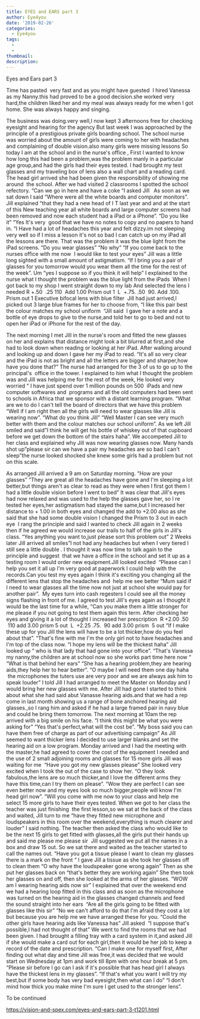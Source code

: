 ```yaml
---
title: EYES and EARS part 3
author: Eye4you
date: '2019-02-26'
categories:
  - Eye4you
tags:
  - 
  - 
thumbnail: 
description: 
---
```


Eyes and Ears  part 3 

Time has pasted  very fast and as you might have guested  I hired Vanessa as my Nanny.this had proved to be a good decision.she worked very hard,the children liked her and my meal was always ready for me when I got home.
She was always happy and singing.

The business was doing.very well,I now kept 3 afternoons free for checking eyesight and hearing for the agency
But last week I was approached by the principle of a prestigious private girls boarding school.
The school nurse was worried about the amount of girls were coming to her with headaches and complaining of double vision.also many girls were missing lessons
So today I am at the school and in the nurse's office ,
First I wanted to know how long this had been a problem,was the problem manly in a particular age group,and had the girls had their eyes tested.
I had brought my test glasses and my traveling box of lens also a wall chart and a reading card.
The head girl arrived she had been given the responsibility of showing me around  the school.
After we had visited 2 classrooms I spotted the school refectory.
“Can we go in here and have a coke “I asked Jill 
 As soon as we sat down I said
“Where were all the white boards and computer monitors”.
Jill explained “that they had a new head of I T last year and and at the start of this New teaching year all white boards and large computer screens had been removed and now each student had a iPad or a iPhone”.
“Do you like it”
“Yes It's very  good that we have no notes to copy and no papers to hand in.
“I Have had a lot of headaches this year and felt dizzy.im not sleeping very well so if I miss a lesson it's not so bad I can catch up on my iPad all the lessons are there.
That was the problem it was the blue light from the iPad screens.
“Do you wear glasses”
“No why”
“If you come back to the nurses office with me now  I would like to test your eyes”
Jill was a little long sighted with a small amount of astigmatism.
“If I bring you a pair of glasses for you tomorrow would you wear them all the time for the rest of the week”.
Um “yes I suppose so if you think it will help”
I explained to the nurse what I thought the problem was the blue light from the iPads 
When I got back to my shop I went straight down to my lab
And selected the lens I needed
R +.50  .25 110  Add 1.00 Prism out 1 
L  +.75. .50  90. Add .100. Prism out 1
Executive bifocal lens with blue filter 
Jill had just arrived,I picked out 3 large blue frames for her to choose from,
“I like this pair best the colour matches my school uniform  “Jill said 
I gave her a note and a bottle of eye drops to give to the nurse,and told her to go to bed and not to open her iPad or iPhone for the rest of the day.

The next morning I met Jill in the nurse's room and fitted the new glasses on her and explains that distance might look a bit blurred at first,and she had to look down when reading or looking at her iPad.
After walking around and looking up and down I gave her my iPad to read.
“It's all so very clear and the iPad is not as bright and all the letters are bigger and sharper,how have you done that?”
The nurse had arranged for the 3 of us to go up to the principal's  office in the tower.
I explained to him what I thought the problem was and Jill was helping me for the rest of the week,
He looked very worried “ I have just spend over 1 million pounds on 500  iPads and new computer softwares and  programs and all the old computers had been sent to schools in Africa that we sponsor with a distant learning program.
“What are we to do I can't tell the board of directors that we have this problem
“Well if I am right then all the girls will need to wear glasses like Jill is wearing now”.
“What do you think Jill”
“Well Master I can see very much better with them and the colour matches our school uniform”.
As we left Jill smiled and said”I think he will get his bottle of whiskey out of that cupboard before we get down the bottom of the stairs haha”.
We accompeted Jill to her class and explained why Jill was now wearing glasses now.
Many hands shot up”please sir can we have a pair my headaches are so bad I can't sleep”the nurse looked shocked she knew some girls had a problem but not on this scale.

As arranged Jill arrived a 9 am on Saturday morning.
“How are your glasses”
“They are great all the headaches have gone and I'm sleeping a lot better,but things aren't as clear to read as they were when I first got them I had a little double vision before I went to bed”
It was clear that Jill's eyes had now relaxed and was used to the help the glasses gave her, so I re tested her eyes,her astigmatism had stayed the same,but I increased her distance to + 1.00 in both eyes and changed the add to +2.00 also as she said that she had some double vision I changed the Prism to 3 out in each eye 
I rang the principle and said I wanted to check Jill again in 2 weeks then if he agreed we would increase our trails to half of the girls in Jill's class.
“Yes anything you want to,just please sort this problem out”
2 Weeks later Jill arrived all smiles”I not had any headaches but when I very tiered I still see a little double .
I thought it was now time to talk again to the principle and suggest  that we have a office in the school and set it up as a testing room I would order new equipment.Jill looked excited 
“Please can I help you set it all up I'm very good at paperwork I could help with the records.Can you test my eyes again I think it's exciting you changing all the different lens that stop the headaches and  help me see better
“Mum said if I need to wear glasses all the time now not just at school she would pay for another pair”. 
My eyes turn into cash regesters I could see all the money signs flashing in front of me.
I agreed to test Jill's eyes again as I thought it would be the last time for a while,
“Can you make them a little stronger for me please if you not going to test them again this term.
After checking her eyes and giving it a lot of thought I increased her prescription 
R +2.00 .50  110 add 3.00 prism 5 out 
L  +2.25 .75.  90 add 3.00 prism  5 out
“If I make these up for you Jill the lens will have to be a lot thicker,how do you feel about that”.
“That's fine with me I'm the only girl not to have headaches and I'm top of the class now.
“I hope my lens will be the thickest haha”
Jill looked up “ who is that lady that had gone into your office”.
“That's Vanessa my nanny,the children are at school now so she works part time here now “
“What is that behind her ears”
“She has a hearing problem,they are hearing aids,they help her to hear better”.
“O maybe I will need them one day haha  the microphones the tuters use are very poor and we are always ask him to speak louder”
I told Jill I had arranged to meet the Master on Monday and I would bring her new glasses with me.
After Jill had gone I started to think about what she had said abut Vanasse hearing aids.and that we had a rep come in last month showing us a range of bone anchored hearing aid glasses.,so I rang him and asked if he had a large framed pair in navy blue and could he bring them tomorrow.
The next morning at 10am the rep arrived with a big smile on his face.
“I think this might be what you were asking for”
“Yes that's perfect,what will the cost be”.
“My boss said you can have them free of charge as part of our advertising campaign”
As Jill seemed to want thicker lens I decided to use larger blanks.and set the hearing aid on a low program.
Monday arrived and I had the meeting with the master,he had agreed to cover the cost of the equipment I needed and the use of 2 small adjoining rooms and glasses for 15 more girls
Jill was waiting for me 
“Have you got my new glasses please”
She looked very excited when I took the out of the case to show her.
“O they look fabulous,the lens are so much thicker,and I love the different arms they have this time,can I try them on please”.
“Wow they are perfect I can see even better now and my eyes look so much bigger,people will know I'm head girl now”.
“Will you come with me now to your class and help me select 15 more girls to have their eyes tested.
When we got to her class the teacher was just finishing  the first lesson,so we sat at the back of the class and waited,
Jill turn to me “have they fitted new microphone and loudspeakers in this room over the weekend,everything is much clearer and louder”
I said nothing.
The teacher then asked the class who would like to be the next 15 girls to get fitted with glasses,all the girls put their hands up and said me please me please sir 
Jill suggested we put all the names in a box and draw 15 out.
So we sat there and waited as the teacher started to call the names out.
“Have you got a tissue please I want to clean my glasses there is a mark on the front “
I gave Jill a tissue as she took her glasses off to clean them
“O why have the loudspeaker gone wrong again”
Then as she put her glasses back on “that's better they are working again”
She then took her glasses on and off, then she looked at the arms of her glasses.
“WOW am I wearing hearing aids now sir”
I explained that over the weekend end we had a hearing loop fitted in this class and as soon as the microphone was turned on the hearing aid in the glasses changed channels and feed the sound straight into her ears 
“Are all the girls going to be fitted with glasses like this sir”
“No we can't afford to do that I'm afraid they cost a lot but because you are help me we have arranged these for you.
“Could the other girls have hearing aids like Vanessa has” Jill asked 
“I suppose that's possible,I had not thought of that”
We went to find the rooms that we had been given.
I had brought a filling tray with a card system in it,and asked Jill if she would make a card out for each girl,then it would be her job to keep a record of the date and prescription.
“Can I make one for myself first,
After finding out what day and time Jill was free,it was decided that we would start on Wednesday at 1pm and work till 8pm with one hour break at 5 pm.
“Please sir before I go can I ask if it's possible that has head girl I always have the thickest lens in my glasses”.
“If that's what you want I will try my best,but if some body has very bad eyesight,then what can I do”
“I don't mind how thick you make mine I'm sure I get used to the stronger lens”.

To be continued 

https://vision-and-spex.com/eyes-and-ears-part-3-t1201.html
